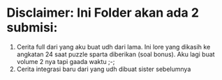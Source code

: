 # Disclaimer: Ini Folder akan ada 2 submisi: 

1. Cerita full dari yang aku buat udh dari lama. Ini lore yang dikasih ke angkatan 24 saat puzzle sparta diberikan (soal bonus). Aku lagi buat volume 2 nya tapi gaada waktu ;-;
2. Cerita integrasi baru dari yang udh dibuat sister sebelumnya